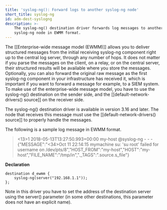 ```yaml
---
title: 'syslog-ng(): Forward logs to another syslog-ng node'
short_title: syslog-ng
id: adm-dest-syslogng
description: >-
    The syslog-ng() destination driver forwards log messages to another
    syslog-ng node in EWMM format.
---
```


The [[Enterprise-wide message model (EWMM)]] 
allows you to deliver structured messages from the initial
receiving syslog-ng component right up to the central log server,
through any number of hops. It does not matter if you parse the messages
on the client, on a relay, or on the central server, their structured
results will be available where you store the messages. Optionally, you
can also forward the original raw message as the first syslog-ng
component in your infrastructure has received it, which is important if
you want to forward a message for example, to a SIEM system. To make use
of the enterprise-wide message model, you have to use the syslog-ng()
destination on the sender side, and the
[[default-network-drivers() source]] on the receiver side.

The syslog-ng() destination driver is available in version 3.16 and
later. The node that receives this message must use the
[[default-network-drivers() source]]
to properly handle the messages.

The following is a sample log message in EWMM format.

> <13>1 2018-05-13T13:27:50.993+00:00 my-host @syslog-ng - - -
> {"MESSAGE":"<34>Oct 11 22:14:15 mymachine su: 'su root' failed for username on
> /dev/pts/8","HOST_FROM":"my-host","HOST":"my-host","FILE_NAME":"/tmp/in","._TAGS":".source.s_file"}

**Declaration**

```config
destination d_ewmm {
    syslog-ng(server("192.168.1.1"));
};
```

Note in this driver you have to set the address of the destination
server using the server() parameter (in some other destinations, this
parameter does not have an explicit name).
